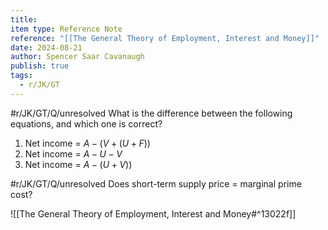 ```yaml
---
title: 
item type: Reference Note
reference: "[[The General Theory of Employment, Interest and Money]]"
date: 2024-08-21
author: Spencer Saar Cavanaugh
publish: true
tags:
  - r/JK/GT
---
```


#r/JK/GT/Q/unresolved  What is the difference between the following equations, and which one is correct?

1. Net income = $A - (V + (U + F))$
2. Net income = $A - U - V$
3. Net income = $A - (U + V))$

#r/JK/GT/Q/unresolved  Does short-term supply price = marginal prime cost?

![[The General Theory of Employment, Interest and Money#^13022f]]